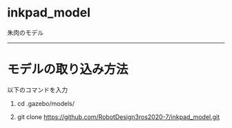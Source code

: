 # inkpad_model
朱肉のモデル

---

# モデルの取り込み方法

以下のコマンドを入力

1. cd .gazebo/models/

2. git clone https://github.com/RobotDesign3ros2020-7/inkpad_model.git
